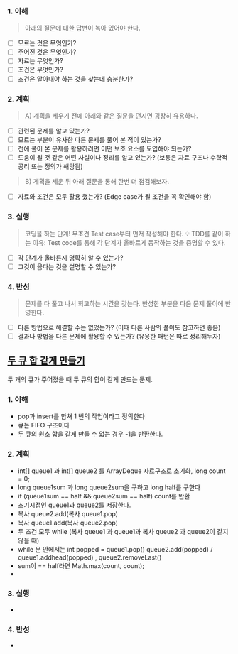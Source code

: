 ### 1. 이해
> 아래의 질문에 대한 답변이 녹아 있어야 한다.

- [ ] 모르는 것은 무엇인가?
- [ ] 주어진 것은 무엇인가?
- [ ] 자료는 무엇인가?
- [ ] 조건은 무엇인가?
- [ ] 조건은 알아내야 하는 것을 찾는데 충분한가?

### 2. 계획
> A) 계획을 세우기 전에 아래와 같은 질문을 던지면 굉장히 유용하다.

- [ ] 관련된 문제를 알고 있는가?
- [ ] 모르는 부분이 유사한 다른 문제를 풀어 본 적이 있는가?
- [ ] 전에 풀어 본 문제를 활용하려면 어떤 보조 요소를 도입해야 되는가?
- [ ] 도움이 될 것 같은 어떤 사실이나 정리를 알고 있는가? (보통은 자료 구조나 수학적 공리 또는 정의가 해당됨)

> B) 계획을 세운 뒤 아래 질문을 통해 한번 더 점검해보자.

- [ ] 자료와 조건은 모두 활용 했는가? (Edge case가 될 조건을 꼭 확인해야 함)

### 3. 실행
> 코딩을 하는 단계! 무조건 Test case부터 먼저 작성해야 한다.
💡 TDD를 같이 하는 이유: Test code를 통해 각 단계가 올바르게 동작하는 것을 증명할 수 있다.

- [ ] 각 단계가 올바른지 명확히 알 수 있는가?
- [ ] 그것이 옳다는 것을 설명할 수 있는가?

### 4. 반성
> 문제를 다 풀고 나서 회고하는 시간을 갖는다. 반성한 부분을 다음 문제 풀이에 반영한다.

- [ ] 다른 방법으로 해결할 수는 없었는가? (이때 다른 사람의 풀이도 참고하면 좋음)
- [ ] 결과나 방법을 다른 문제에 활용할 수 있는가? (유용한 패턴은 따로 정리해두자)

## [두 큐 합 같게 만들기](https://school.programmers.co.kr/learn/courses/30/lessons/118667)
두 개의 큐가 주어졌을 때 두 큐의 합이 같게 만드는 문제. 

### 1. 이해
- pop과 insert를 합쳐 1 번의 작업이라고 정의한다 
- 큐는 FIFO 구조이다
- 두 큐의 원소 합을 같게 만들 수 없는 경우 -1을 반환한다. 

### 2. 계획
- int[] queue1 과 int[] queue2 를 ArrayDeque 자료구조로 초기화, long count = 0; 
- long queue1sum 과 long queue2sum을 구하고 long half를 구한다 
- if (queue1sum == half && queue2sum == half) count를 반환 
- 초기시점인 queue1과 queue2를 저장한다. 
- 복사 queue2.add(복사 queue1.pop)
- 복사 queue1.add(복사 queue2.pop)
- 두 조건 모두 while (복사 queue1 과 queue1과 복사 queue2 과 queue2이 같지 않을 때)
- while 문 안에서는 int popped = queue1.pop() queue2.add(popped) / queue1.addhead(popped) , queue2.removeLast() 
- sum이 == half라면 Math.max(count, count);
- 
### 3. 실행
- 

### 4. 반성
-
